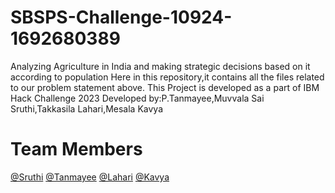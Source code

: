 # SBSPS-Challenge-10924-1692680389
  Analyzing Agriculture in India and making strategic decisions based on it according to population
 Here in this repository,it contains all the files related to our problem statement above.
 This Project is developed as a part of IBM Hack Challenge 2023
 Developed by:P.Tanmayee,Muvvala Sai Sruthi,Takkasila Lahari,Mesala Kavya


# Team Members
<a href="https://www.linkedin.com/in/muvvala-sai-sruthi-789aa224a/">@Sruthi</a>
<a href="https://www.linkedin.com/in/tanmayee-paduchuru-115330244/">@Tanmayee</a>
<a href="https://www.linkedin.com/in/lahari-takkasila-813718238">@Lahari</a>
<a href="https://www.linkedin.com/in/meesala-kavya-sree-aa2307285/">@Kavya</a>
